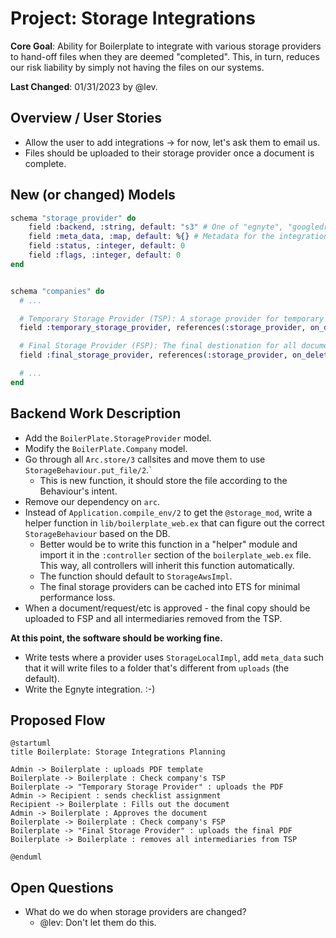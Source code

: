 # Project: Storage Integrations

**Core Goal**: Ability for Boilerplate to integrate with various storage providers to hand-off files when they are deemed "completed". This, in turn, reduces our risk liability by simply not having the files on our systems.

**Last Changed**: 01/31/2023 by @lev.

## Overview / User Stories

- Allow the user to add integrations -> for now, let's ask them to email us.
- Files should be uploaded to their storage provider once a document is complete.

## New (or changed) Models

```elixir
schema "storage_provider" do
    field :backend, :string, default: "s3" # One of "egnyte", "googledrive", "s3".
    field :meta_data, :map, default: %{} # Metadata for the integration, API keys, locations, etc.
    field :status, :integer, default: 0
    field :flags, :integer, default: 0
end


schema "companies" do
  # ...

  # Temporary Storage Provider (TSP): A storage provider for temporary storage of data
  field :temporary_storage_provider, references(:storage_provider, on_delete: :nothing)

  # Final Storage Provider (FSP): The final destionation for all documents
  field :final_storage_provider, references(:storage_provider, on_delete: :nothing)

  # ...
end
```

## Backend Work Description

- Add the `BoilerPlate.StorageProvider` model.
- Modify the `BoilerPlate.Company` model.
- Go through all `Arc.store/3` callsites and move them to use `StorageBehaviour.put_file/2`.`
  - This is new function, it should store the file according to the Behaviour's intent.
- Remove our dependency on `arc`.
- Instead of `Application.compile_env/2` to get the `@storage_mod`, write a helper function in `lib/boilerplate_web.ex` that can figure out the correct `StorageBehaviour` based on the DB.
  - Better would be to write this function in a "helper" module and import it in the `:controller` section of the `boilerplate_web.ex` file. This way, all controllers will inherit this function automatically.
  - The function should default to `StorageAwsImpl`.
  - The final storage providers can be cached into ETS for minimal performance loss.
- When a document/request/etc is approved - the final copy should be uploaded to FSP and all intermediaries removed from the TSP.

**At this point, the software should be working fine.**

- Write tests where a provider uses `StorageLocalImpl`, add `meta_data` such that it will write files to a folder that's different from `uploads` (the default).
- Write the Egnyte integration. :-)

## Proposed Flow

```plantuml
@startuml
title Boilerplate: Storage Integrations Planning

Admin -> Boilerplate : uploads PDF template
Boilerplate -> Boilerplate : Check company's TSP
Boilerplate -> "Temporary Storage Provider" : uploads the PDF
Admin -> Recipient : sends checklist assignment
Recipient -> Boilerplate : Fills out the document
Admin -> Boilerplate : Approves the document
Boilerplate -> Boilerplate : Check company's FSP
Boilerplate -> "Final Storage Provider" : uploads the final PDF
Boilerplate -> Boilerplate : removes all intermediaries from TSP

@enduml
```

## Open Questions

- What do we do when storage providers are changed?
  - @lev: Don't let them do this.
